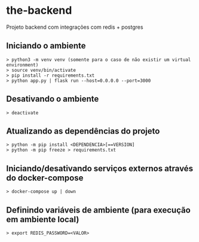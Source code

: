 # the-backend
Projeto backend com integrações com redis + postgres

## Iniciando o ambiente
```
> python3 -m venv venv (somente para o caso de não existir um virtual environment)
> source venv/bin/activate
> pip install -r requirements.txt
> python app.py | flask run --host=0.0.0.0 --port=3000
```
## Desativando o ambiente
```
> deactivate
```
## Atualizando as dependências do projeto
```
> python -m pip install <DEPENDENCIA>[==VERSION]
> python -m pip freeze > requirements.txt
```
## Iniciando/desativando serviços externos através do docker-compose
```
> docker-compose up | down
```
## Definindo variáveis de ambiente (para execução em ambiente local)
```
> export REDIS_PASSWORD=<VALOR>
```

